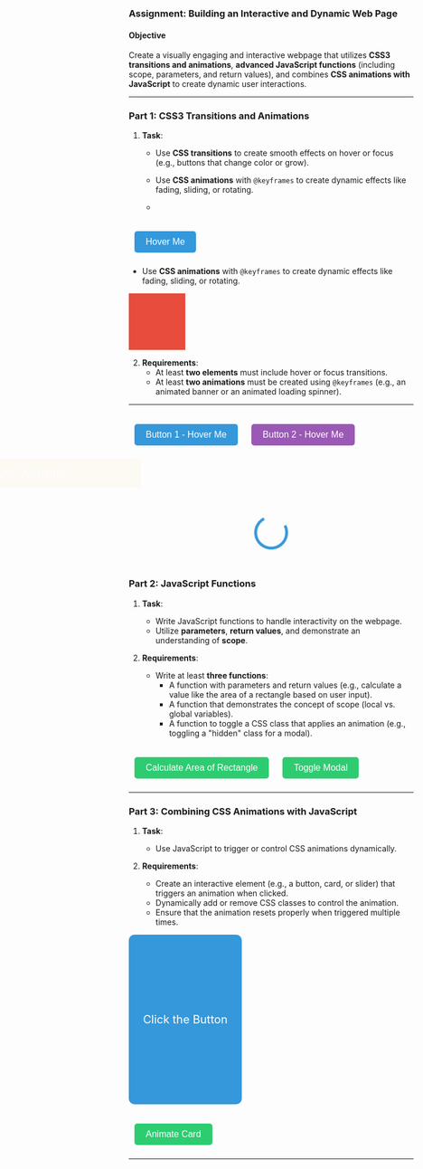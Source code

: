 ### **Assignment: Building an Interactive and Dynamic Web Page**  

#### **Objective**  
Create a visually engaging and interactive webpage that utilizes **CSS3 transitions and animations**, **advanced JavaScript functions** (including scope, parameters, and return values), and combines **CSS animations with JavaScript** to create dynamic user interactions.  

---

### **Part 1: CSS3 Transitions and Animations**  
1. **Task**:  
   - Use **CSS transitions** to create smooth effects on hover or focus (e.g., buttons that change color or grow).  
   - Use **CSS animations** with `@keyframes` to create dynamic effects like fading, sliding, or rotating.
  
   - <!DOCTYPE html>
<html lang="en">
<head>
  <meta charset="UTF-8">
  <meta name="viewport" content="width=device-width, initial-scale=1.0">
  <title>CSS Transitions Example</title>
  <style>
    .button {
      padding: 10px 20px;
      font-size: 16px;
      background-color: #3498db;
      color: white;
      border: none;
      border-radius: 5px;
      cursor: pointer;
      transition: all 0.3s ease; 
    }

    .button:hover {
      background-color: #2ecc71; 
      transform: scale(1.1);
    }
  </style>
</head>
<body>
  <button class="button">Hover Me</button>
</body>
</html>

- Use **CSS animations** with `@keyframes` to create dynamic effects like fading, sliding, or rotating.

<!DOCTYPE html>
<html lang="en">
<head>
  <meta charset="UTF-8">
  <meta name="viewport" content="width=device-width, initial-scale=1.0">
  <title>CSS Animation Example</title>
  <style>
    .box {
      width: 100px;
      height: 100px;
      background-color: #e74c3c;
      animation: fadeAndRotate 3s infinite ease-in-out; 
    }


    @keyframes fadeAndRotate {
      0% {
        opacity: 0; 
        transform: rotate(0deg);
      }
      50% {
        opacity: 1;
        transform: rotate(180deg); 
      }
      100% {
        opacity: 0; 
        transform: rotate(360deg); 
      }
    }
  </style>
</head>
<body>
  <div class="box"></div>
</body>
</html>


2. **Requirements**:  
   - At least **two elements** must include hover or focus transitions.  
   - At least **two animations** must be created using `@keyframes` (e.g., an animated banner or an animated loading spinner).  

---

<!DOCTYPE html>
<html lang="en">
<head>
  <meta charset="UTF-8">
  <meta name="viewport" content="width=device-width, initial-scale=1.0">
  <title>CSS Transitions and Animations</title>
  <style>
    .button1 {
      padding: 10px 20px;
      font-size: 16px;
      background-color: #3498db;
      color: white;
      border: none;
      border-radius: 5px;
      cursor: pointer;
      transition: all 0.3s ease;
    }

    .button1:hover {
      background-color: #2ecc71;
      transform: scale(1.1);
    }

    .button2 {
      padding: 10px 20px;
      font-size: 16px;
      background-color: #9b59b6;
      color: white;
      border: none;
      border-radius: 5px;
      cursor: pointer;
      transition: background-color 0.3s ease;
    }
    .button2:hover {
      background-color: #8e44ad;
    }

    @keyframes slideIn {
      0% {
        transform: translateX(-100%);
        opacity: 0;
      }
      100% {
        transform: translateX(0);
        opacity: 1;
      }
    }

    .banner {
      width: 100%;
      height: 50px;
      background-color: #f39c12;
      color: white;
      text-align: center;
      line-height: 50px;
      font-size: 20px;
      animation: slideIn 2s ease-out forwards;
    }

    @keyframes rotateSpinner {
      0% {
        transform: rotate(0deg);
      }
      100% {
        transform: rotate(360deg);
      }
    }

    .spinner {
      margin: 50px auto;
      width: 50px;
      height: 50px;
      border: 5px solid #3498db;
      border-top: 5px solid transparent;
      border-radius: 50%;
      animation: rotateSpinner 1s linear infinite;
    }

  </style>
</head>
<body>
 
  <button class="button1">Button 1 - Hover Me</button>
  <button class="button2">Button 2 - Hover Me</button>

  
  <div class="banner">Welcome to Our Website!</div>


  <div class="spinner"></div>
</body>
</html>


### **Part 2: JavaScript Functions**  
1. **Task**:  
   - Write JavaScript functions to handle interactivity on the webpage.  
   - Utilize **parameters**, **return values**, and demonstrate an understanding of **scope**.  

2. **Requirements**:  
   - Write at least **three functions**:  
     - A function with parameters and return values (e.g., calculate a value like the area of a rectangle based on user input).  
     - A function that demonstrates the concept of scope (local vs. global variables).  
     - A function to toggle a CSS class that applies an animation (e.g., toggling a "hidden" class for a modal).  


<!DOCTYPE html>
<html lang="en">
<head>
  <meta charset="UTF-8">
  <meta name="viewport" content="width=device-width, initial-scale=1.0">
  <title>JavaScript Functions Example</title>
  <style>
    .modal {
      display: none;
      width: 300px;
      height: 200px;
      background-color: #f39c12;
      color: white;
      text-align: center;
      line-height: 200px;
      position: absolute;
      top: 50%;
      left: 50%;
      transform: translate(-50%, -50%);
      font-size: 20px;
      border-radius: 10px;
      transition: opacity 0.5s ease-in-out;
    }

    .modal.hidden {
      display: none;
      opacity: 0;
    }

    button {
      padding: 10px 20px;
      font-size: 16px;
      margin: 10px;
      cursor: pointer;
      background-color: #3498db;
      color: white;
      border: none;
      border-radius: 5px;
    }
  </style>
</head>
<body>

  <button onclick="calculateArea(5, 10)">Calculate Area of Rectangle</button>
  <button onclick="toggleModal()">Toggle Modal</button>
  
  <div class="modal" id="myModal">This is a modal</div>

  <script>
    function calculateArea(length, width) {
      const area = length * width;
      alert('Area of rectangle: ' + area + ' square units');
      return area; 
    }

    let globalVar = "I am a global variable";

    function demonstrateScope() {
      let localVar = "I am a local variable"; 
      alert(globalVar);
      alert(localVar); 
    }

   
    function toggleModal() {
      const modal = document.getElementById('myModal');
      modal.classList.toggle('hidden'); 
    }
  </script>

</body>
</html>

---

### **Part 3: Combining CSS Animations with JavaScript**  
1. **Task**:  
   - Use JavaScript to trigger or control CSS animations dynamically.  

2. **Requirements**:  
   - Create an interactive element (e.g., a button, card, or slider) that triggers an animation when clicked.  
   - Dynamically add or remove CSS classes to control the animation.  
   - Ensure that the animation resets properly when triggered multiple times.
  
   <!DOCTYPE html>
<html lang="en">
<head>
  <meta charset="UTF-8">
  <meta name="viewport" content="width=device-width, initial-scale=1.0">
  <title>CSS Animations with JavaScript</title>
  <style>
    .card {
      width: 200px;
      height: 300px;
      background-color: #3498db;
      color: white;
      text-align: center;
      line-height: 300px;
      font-size: 20px;
      border-radius: 10px;
      position: relative;
      transition: transform 0.5s ease, opacity 0.5s ease;
    }

    @keyframes bounce {
      0% {
        transform: scale(1);
      }
      25% {
        transform: scale(1.2);
      }
      50% {
        transform: scale(1);
      }
      75% {
        transform: scale(1.1);
      }
      100% {
        transform: scale(1);
      }
    }

    .bounce-animation {
      animation: bounce 1s ease-out forwards;
    }

    button {
      padding: 10px 20px;
      font-size: 16px;
      background-color: #2ecc71;
      color: white;
      border: none;
      border-radius: 5px;
      cursor: pointer;
      margin-top: 20px;
    }

  </style>
</head>
<body>

  <div class="card" id="card">Click the Button</div>

  <button onclick="triggerAnimation()">Animate Card</button>

  <script>
    function triggerAnimation() {
      const card = document.getElementById('card');
      
      card.classList.remove('bounce-animation');
      
      void card.offsetWidth; 

      card.classList.add('bounce-animation');
    }
  </script>

</body>
</html>


---
